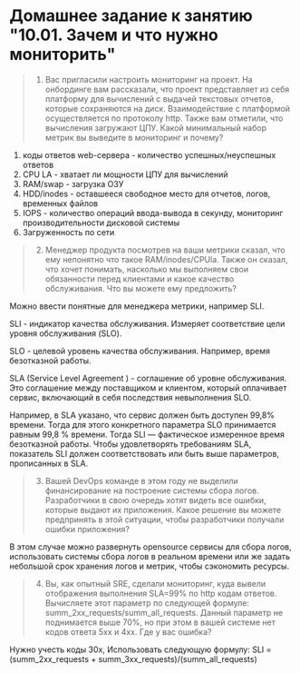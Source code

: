 # Домашнее задание к занятию "10.01. Зачем и что нужно мониторить"

> 1. Вас пригласили настроить мониторинг на проект. На онбординге вам рассказали, что проект представляет из себя платформу для вычислений с выдачей текстовых отчетов, которые сохраняются на диск. Взаимодействие с платформой осуществляется по протоколу http. Также вам отметили, что вычисления загружают ЦПУ. Какой минимальный набор метрик вы выведите в мониторинг и почему?

1. коды ответов web-сервера  - количество успешных/неуспешных ответов
2. CPU LA - хватает ли мощности ЦПУ для вычислений
3. RAM/swap - загрузка ОЗУ
4. HDD/inodes - оставшееся свободное место для отчетов, логов, временных файлов
5. IOPS - количество операций ввода-вывода в секунду, мониторинг производительности дисковой системы
6. Загруженность по сети


> 2. Менеджер продукта посмотрев на ваши метрики сказал, что ему непонятно что такое RAM/inodes/CPUla. Также он сказал, что хочет понимать, насколько мы выполняем свои обязанности перед клиентами и какое качество обслуживания. Что вы можете ему предложить?
> 
Можно ввести понятные для менеджера метрики, например SLI.

SLI - индикатор качества обслуживания. Измеряет соответствие цели уровня обслуживания (SLO).

SLO - целевой уровень качества обслуживания. Например, время безотказной работы.

SLA (Service Level Agreement ) - соглашение об уровне обслуживания. Это соглашение между поставщиком и клиентом, который оплачивает сервис, включающий в себя последствия невыполнения SLO.

Например, в SLA указано, что сервис должен быть доступен 99,8% времени. Тогда для этого конкретного параметра SLO принимается равным 99,8 % времени. Тогда SLI — фактическое измеренное время безотказной работы. Чтобы удовлетворять требованиям SLA, показатель SLI должен соответствовать или быть выше параметров, прописанных в SLA.


> 3. Вашей DevOps команде в этом году не выделили финансирование на построение системы сбора логов. Разработчики в свою очередь хотят видеть все ошибки, которые выдают их приложения. Какое решение вы можете предпринять в этой ситуации, чтобы разработчики получали ошибки приложения?

В этом случае можно развернуть opensource сервисы для сбора логов, использовать системы сбора логов в реальном времени или же задать небольшой срок хранения логов и метрик, чтобы сэкономить ресурсы. 

> 4. Вы, как опытный SRE, сделали мониторинг, куда вывели отображения выполнения SLA=99% по http кодам ответов. Вычисляете этот параметр по следующей формуле: summ_2xx_requests/summ_all_requests. Данный параметр не поднимается выше 70%, но при этом в вашей системе нет кодов ответа 5xx и 4xx. Где у вас ошибка?

Нужно учесть коды 30x, 
Использовать следующую формулу:
SLI = (summ_2xx_requests + summ_3xx_requests)/(summ_all_requests)